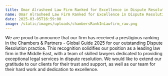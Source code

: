 ```yaml
---
title: Omar Alrasheed Law Firm Ranked for Excellence in Dispute Resolution by Chambers Global 2025
name: Omar Alrasheed Law Firm Ranked for Excellence in Dispute Resolution by Chambers Global 2025
date: 2025-03-05T16:59:00
image: /static/images/uploads/chambersRankInLawfirm_raw.png
---
```

We are proud to announce that our firm has received a prestigious ranking in the Chambers & Partners - Global Guide 2025 for our outstanding Dispute Resolution practice. This recognition solidifies our position as a leading law firm in the Middle East, with a team of skilled lawyers dedicated to providing exceptional legal services in dispute resolution. We would like to extend our gratitude to our clients for their trust and support, as well as our team for their hard work and dedication to excellence.
